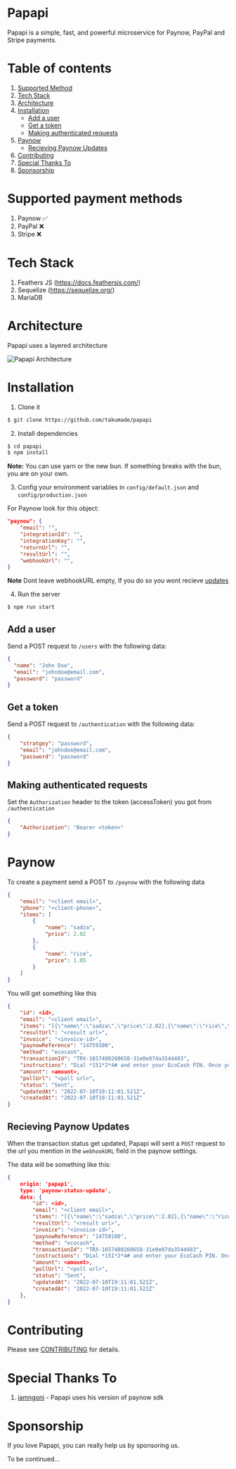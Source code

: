 # Papapi

Papapi is a simple, fast, and powerful microservice for Paynow, PayPal and Stripe payments.

# Table of contents
1. [Supported Method](#supported-payment-methods)
2. [Tech Stack](#tech-stack)
3. [Architecture](#architecture)
4. [Installation](#installation)
    - [Add a user](#add-a-user)
    - [Get a token](#get-a-token)
    - [Making authenticated requests](#making-authenticated-requests)
5. [Paynow](#paynow)
    - [Recieving Paynow Updates](#recieving-paynow-updates)
6. [Contributing](#contributing)
7. [Special Thanks To](#special-thanks-to)
8. [Sponsorship](#sponsorship)
   



# Supported payment methods
1. Paynow ✅
2. PayPal ❌
3. Stripe ❌

# Tech Stack
1. Feathers JS (https://docs.feathersjs.com/)
2. Sequelize (https://sequelize.org/)
3. MariaDB

# Architecture
Papapi uses a layered architecture

![Papapi Architecture](readme-images/papapi.png)


# Installation

1. Clone it

```bash
$ git clone https://github.com/takumade/papapi
```

2. Install dependencies

```bash
$ cd papapi
$ npm install
```
**Note:** You can use yarn or the new bun. If something breaks with the bun, you are on your own.

3. Config your environment variables in `config/default.json` and `config/production.json`

For Paynow look for this object:

```json
"paynow": {
    "email": "",
    "integrationId": "",
    "integrationKey": "",
    "returnUrl": "",
    "resultUrl": "",
    "webhookUrl": "",
}
```

**Note** Dont leave webhookURL empty, If you do so you wont recieve [updates](#recieving-paynow-updates)


4. Run the server

```bash
$ npm run start
```

## Add a user

Send a POST request to `/users` with the following data:

```json
{
  "name": "John Doe",
  "email": "johndoe@email.com",
  "password": "password"
}
```

## Get a token

Send a POST request to `/authentication` with the following data:
    
```json
{
    "stratgey": "password",
    "email": "johndoe@email.com",
    "password": "password"
}
```

## Making authenticated requests

Set the `Authorization` header to the token (accessToken) you got from `/authentication`

```json
{
    "Authorization": "Bearer <token>"
}
```

# Paynow

To create a payment send a POST to `/paynow` with the following data

```json
{
	"email": "<client email>",
	"phone": "<client-phone>",
	"items": [
		{
			"name": "sadza",
			"price": 2.02
		},
		{
			"name": "rice",
			"price": 1.05
		}
	]
}

```

You will get something like this

```json
{
	"id": <id>,
	"email": "<client email>",
	"items": "[{\"name\":\"sadza\",\"price\":2.02},{\"name\":\"rice\",\"price\":1.05}]",
	"resultUrl": "<result url>",
	"invoice": "<invoice-id>",
	"paynowReference": "14759100",
	"method": "ecocash",
	"transactionId": "TRX-1657480260658-31e0e07da354d483",
	"instructions": "Dial *151*2*4# and enter your EcoCash PIN. Once you have authorized the payment via your handset, please click Check For Payment below to conclude this transaction",
	"amount": <amount>,
	"pollUrl": "<poll url>",
	"status": "Sent",
	"updatedAt": "2022-07-10T19:11:01.521Z",
	"createdAt": "2022-07-10T19:11:01.521Z"
}
```

## Recieving Paynow Updates
When the transaction status get updated, Papapi will sent a `POST` request to the url you mention in the `webhookURL` field in the paynow settings.

The data will be something like this:

```json
{
    origin: 'papapi',
    type: 'paynow-status-update',
    data: {
        "id": <id>,
        "email": "<client email>",
        "items": "[{\"name\":\"sadza\",\"price\":2.02},{\"name\":\"rice\",\"price\":1.05}]",
        "resultUrl": "<result url>",
        "invoice": "<invoice-id>",
        "paynowReference": "14759100",
        "method": "ecocash",
        "transactionId": "TRX-1657480260658-31e0e07da354d483",
        "instructions": "Dial *151*2*4# and enter your EcoCash PIN. Once you have authorized the payment via your handset, please click Check For Payment below to conclude this transaction",
        "amount": <amount>,
        "pollUrl": "<poll url>",
        "status": "Sent",
        "updatedAt": "2022-07-10T19:11:01.521Z",
        "createdAt": "2022-07-10T19:11:01.521Z"
    },
}
```

# Contributing
Please see [CONTRIBUTING](CONTRIBUTING.md) for details.


# Special Thanks To
1. [iamngoni](https://github.com/iamngoni) - Papapi uses his version of paynow sdk

# Sponsorship
If you love Papapi, you can really help us by sponsoring us.





To be continued...